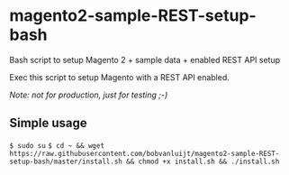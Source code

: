 # magento2-sample-REST-setup-bash

Bash script to setup Magento 2 + sample data + enabled REST API setup

Exec this script to setup Magento with a REST API enabled.

_Note: not for production, just for testing ;-)_

## Simple usage

`$ sudo su`
`$ cd ~ && wget https://raw.githubusercontent.com/bobvanluijt/magento2-sample-REST-setup-bash/master/install.sh && chmod +x install.sh && ./install.sh`
